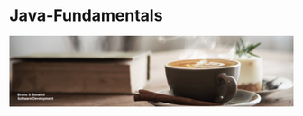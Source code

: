 # Java-Fundamentals

<p align="center">
  <img src="https://github.com/brunobonatini/Java-Development/blob/main/banner.png" >
</p>
